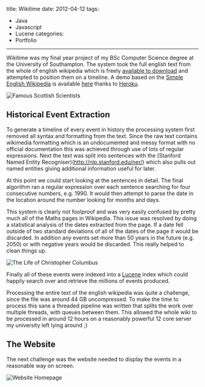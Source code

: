 title: Wikitime
date: 2012-04-12
tags:
- Java
- Javascript
- Lucene
categories:
- Portfolio
---

Wikitime was my final year project of my BSc Computer Science degree at the University of Southampton. The system took the full english text from the whole of english wikipedia which is freely [available to download](http://en.wikipedia.org/wiki/Wikipedia:Database_download#English-language_Wikipedia) and attempted to position them on a timeline. A demo based on the [Simple English Wikipedia](http://simple.wikipedia.org/wiki/Main_Page) is available [here](http://wikitime.herokuapp.com/) thanks to [Heroku](https://www.heroku.com/).

![Famous Scottish Scientists](screen1.jpg)

Historical Event Extraction
---------------------------

To generate a timeline of every event in history the processing system first removed all syntax and formatting from the text. Since the raw text contains wikimedia formatting which is an undocumented and messy format with no official documentation this was achieved through use of lots of regular expressions. Next the text was split into sentences with the (Stanford Named Entity Recogniser)(http://nlp.stanford.edu/ner/) which also pulls out named entities giving additional information useful for later.

At this point we could start looking at the sentences in detail. The final algorithm ran a regular expression over each sentence searching for four consecutive numbers, e.g. 1990. It would then attempt to parse the date in the location around the number looking for months and days.

This system is clearly not foolproof and was very easily confused by pretty much all of the Maths pages in Wikipedia. This issue was resolved by doing a statistical analysis of the dates extracted from the page. If a date fell outside of two standard deviations of all of the dates of the page it would be discarded. In addition any events set more than 50 years in the future (e.g. 2050) or with negative years would be discarded. This really helped to clean things up.

![The Life of Christopher Columbus](screen2.jpg)

Finally all of these events were indexed into a [Lucene](http://lucene.apache.org/) index which could happily search over and retrieve the millions of events produced.

Processing the entire text of the english wikipedia was quite a challenge, since the file was around 44 GB uncompressed. To make the time to process this sane a threaded pipeline was written that splits the work over multiple threads, with queues between them. This allowed the whole wiki to be processed in around 12 hours on a reasonably powerful 12 core server my university left lying around ;)

The Website
-----------

The next challenge was the website needed to display the events in a reasonable way on screen.

![Website Homepage](screen3.jpg)
